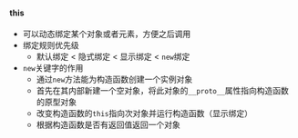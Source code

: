 #### this
* 可以动态绑定某个对象或者元素，方便之后调用
* 绑定规则优先级
  * 默认绑定 < 隐式绑定 < 显示绑定 < `new`绑定
* `new`关键字的作用
  * 通过`new`方法能为构造函数创建一个实例对象
  * 首先在其内部新建一个空对象，将此对象的`__proto__`属性指向构造函数的原型对象
  * 改变构造函数的`this`指向次对象并运行构造函数（显示绑定）
  * 根据构造函数是否有返回值返回一个对象